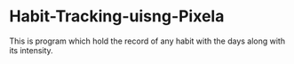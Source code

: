 # Habit-Tracking-uisng-Pixela
This is program which hold the record of any habit with the days along with its intensity.
